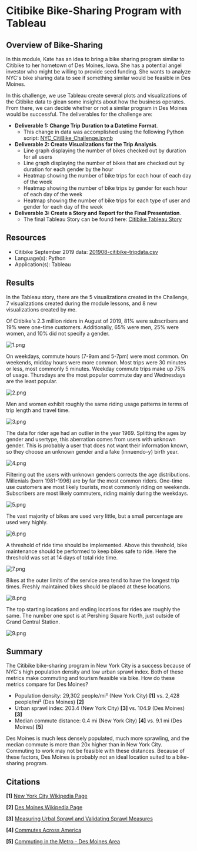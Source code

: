 # Citibike Bike-Sharing Program with Tableau

## Overview of Bike-Sharing
In this module, Kate has an idea to bring a bike sharing program similar to Citibike to her hometown of Des Moines, Iowa. She has a potential angel investor who might be willing to provide seed funding. She wants to analyze NYC's bike sharing data to see if something similar would be feasible in Des Moines.

In this challenge, we use Tableau create several plots and visualizations of the Citibike data to glean some insights about how the business operates. From there, we can decide whether or not a similar program in Des Moines would be successful. The deliverables for the challenge are: 

- **Deliverable 1: Change Trip Duration to a Datetime Format**.
    - This change in data was accomplished using the following Python script: [NYC_CitiBike_Challenge.ipynb](NYC_CitiBike_Challenge.ipynb)
- **Deliverable 2: Create Visualizations for the Trip Analysis**.
    - Line graph displaying the number of bikes checked out by duration for all users
    - Line graph displaying the number of bikes that are checked out by duration for each gender by the hour
    - Heatmap showing the number of bike trips for each hour of each day of the week
    - Heatmap showing the number of bike trips by gender for each hour of each day of the week
    - Heatmap showing the number of bike trips for each type of user and gender for each day of the week
- **Deliverable 3: Create a Story and Report for the Final Presentation**.
    - The final Tableau Story can be found here: [Citibike Tableau Story](https://public.tableau.com/app/profile/sean.wood1392/viz/BootcampModule15ChallengeCitibike/citibike?publish=yes)  

## Resources
- Citibike September 2019 data: [201908-citibike-tripdata.csv](https://s3.amazonaws.com/tripdata/201908-citibike-tripdata.csv.zip)
- Language(s): Python
- Application(s): Tableau

## Results
In the Tableau story, there are the 5 visualizations created in the Challenge, 7 visualizations created during the module lessons, and 8 new visualizations created by me.

Of Citibike's 2.3 million riders in August of 2019, 81% were subscribers and 19% were one-time customers. Additionally, 65% were men, 25% were women, and 10% did not specify a gender.

![1.png](images/1.png)

On weekdays, commute hours (7-9am and 5-7pm) were most common. On weekends, midday hours were more common. Most trips were 30 minutes or less, most commonly 5 minutes. Weekday commute trips make up 75% of usage. Thursdays are the most popular commute day and Wednesdays are the least popular.

![2.png](images/2.png)

Men and women exhibit roughly the same riding usage patterns in terms of trip length and travel time.

![3.png](images/3.png)

The data for rider age had an outlier in the year 1969. Splitting the ages by gender and usertype, this aberration comes from users with unknown gender. This is probably a user that does not want their information known, so they choose an unknown gender and a fake (innuendo-y) birth year.

![4.png](images/4.png)

Filtering out the users with unknown genders corrects the age distributions. Millenials (born 1981-1996) are by far the most common riders. One-time use customers are most likely tourists, most commonly riding on weekends. Subscribers are most likely commuters, riding mainly during the weekdays.

![5.png](images/5.png)

The vast majority of bikes are used very little, but a small percentage are used very highly.

![6.png](images/6.png)

A threshold of ride time should be implemented. Above this threshold, bike maintenance should be performed to keep bikes safe to ride. Here the threshold was set at 14 days of total ride time.

![7.png](images/7.png)

Bikes at the outer limits of the service area tend to have the longest trip times. Freshly maintained bikes should be placed at these locations.

![8.png](images/8.png)

The top starting locations and ending locations for rides are roughly the same. The number one spot is at Pershing Square North, just outside of Grand Central Station.

![9.png](images/9.png)

## Summary
The Citibike bike-sharing program in New York City is a success because of NYC's high population density and low urban sprawl index. Both of these metrics make commuting and tourism feasible via bike. How do these metrics compare for Des Moines?

- Population density: 29,302 people/mi² (New York City) **\[1\]** vs. 2,428 people/mi² (Des Moines) **\[2\]**
- Urban sprawl index: 203.4 (New York City) **\[3\]** vs. 104.9 (Des Moines) **\[3\]**
- Median commute distance: 0.4 mi (New York City) **\[4\]** vs. 9.1 mi (Des Moines) **\[5\]**

Des Moines is much less densely populated, much more sprawling, and the median commute is more than 20x higher than in New York City. Commuting to work may not be feasible with these distances. Because of these factors, Des Moines is probably not an ideal location suited to a bike-sharing program.


## Citations
**\[1\]** [New York City Wikipedia Page](https://en.wikipedia.org/wiki/New_York_City)

**\[2\]** [Des Moines Wikipedia Page](https://en.wikipedia.org/wiki/Des_Moines,_Iowa)

**\[3\]** [Measuring Urbal Sprawl and Validating Sprawl Measures](https://gis.cancer.gov/tools/urban-sprawl/sprawl-report-short.pdf)

**\[4\]** [Commutes Across America](https://www.streetlightdata.com/wp-content/uploads/2018/03/Commutes-Across-America_180201.pdf)

**\[5\]** [Commuting in the Metro - Des Moines Area](https://www.streetlightdata.com/wp-content/uploads/2018/03/Commutes-Across-America_180201.pdf)


